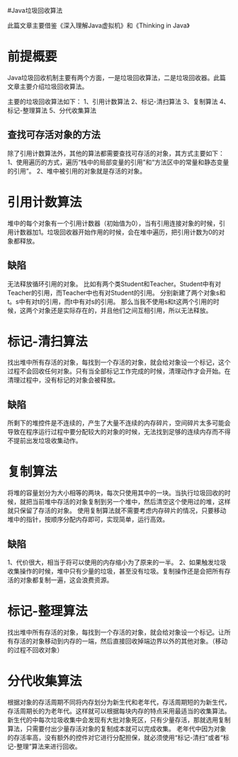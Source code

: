 #Java垃圾回收算法
>  
 此篇文章主要借鉴《深入理解Java虚拟机》和《Thinking in Java》 


# 前提概要

Java垃圾回收机制主要有两个方面，一是垃圾回收算法，二是垃圾回收器。此篇文章主要介绍垃圾回收算法。

主要的垃圾回收算法如下：  1、引用计数算法  2、标记-清扫算法  3、复制算法  4、标记-整理算法  5、分代收集算法

## 查找可存活对象的方法

除了引用计数算法外，其他的算法都需要查找可存活的对象，其方式主要如下：  1、使用遍历的方式，遍历“栈中的局部变量的引用”和“方法区中的常量和静态变量的引用”。  2、堆中被引用的对象就是存活的对象。

# 引用计数算法

堆中的每个对象有一个引用计数器（初始值为0），当有引用连接对象的时候，引用计数器加1。垃圾回收器开始作用的时候，会在堆中遍历，把引用计数为0的对象都释放。

## 缺陷

无法释放循环引用的对象。  比如有两个类Student和Teacher。Student中有对Teacher的引用，而Teacher中也有对Student的引用。  分别新建了两个对象s和t。s中有对t的引用，而t中有对s的引用。  那么当我不使用s和t这两个引用的时候，这两个对象还是实际存在的，并且他们之间互相引用，所以无法释放。

# 标记-清扫算法

找出堆中所有存活的对象，每找到一个存活的对象，就会给对象设一个标记，这个过程不会回收任何对象。只有当全部标记工作完成的时候，清理动作才会开始。在清理过程中，没有标记的对象会被释放。

## 缺陷

所剩下的堆控件是不连续的，产生了大量不连续的内存碎片，空间碎片太多可能会导致在程序运行过程中要分配较大的对象的时候，无法找到足够的连续内存而不得不提前出发垃圾收集动作。

# 复制算法

将堆的容量划分为大小相等的两块，每次只使用其中的一块。当执行垃圾回收的时候，就把当前堆中存活的对象复制到另一个堆中，然后清空这个使用过的堆，这样就只保留了存活的对象。  使用复制算法就不需要考虑内存碎片的情况，只要移动堆中的指针，按顺序分配内存即可，实现简单，运行高效。

## 缺陷

1、代价很大，相当于将可以使用的内存缩小为了原来的一半。  2、如果触发垃圾收集操作的时候，堆中只有少量的垃圾，甚至没有垃圾。复制操作还是会把所有存活的对象都复制一遍，这会浪费资源。

# 标记-整理算法

找出堆中所有存活的对象，每找到一个存活的对象，就会给对象设一个标记。让所有存活的对象移动到内存的一端，然后直接回收掉端边界以外的其他对象。（移动的过程不回收对象）

# 分代收集算法

根据对象的存活周期不同将内存划分为新生代和老年代，存活周期短的为新生代，存活周期长的为老年代。这样就可以根据每块内存的特点采用最适当的收集算法。  新生代的中每次垃圾收集中会发现有大批对象死区，只有少量存活，那就选用复制算法，只需要付出少量存活对象的复制成本就可以完成收集。  老年代中因为对象的存活率高，没有额外的控件对它进行分配担保，就必须使用“标记-清扫”或者“标记-整理”算法来进行回收。